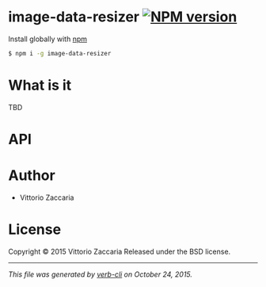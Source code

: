 # image-data-resizer [![NPM version](https://badge.fury.io/js/image-data-resizer.svg)](http://badge.fury.io/js/image-data-resizer)

Install globally with [npm](https://www.npmjs.com/)

```sh
$ npm i -g image-data-resizer
```

# What is it

TBD

# API

<!-- Start index.js -->

<!-- End index.js -->

# Author

* Vittorio Zaccaria

# License
Copyright © 2015 Vittorio Zaccaria
Released under the BSD license.

***

_This file was generated by [verb-cli](https://github.com/assemble/verb-cli) on October 24, 2015._

